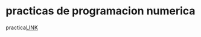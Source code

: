 # practicas de programacion numerica

practica[LINK](https://github.com/yaelNanco/practicas-de-numerica/blob/main/lagraficacion.m)
